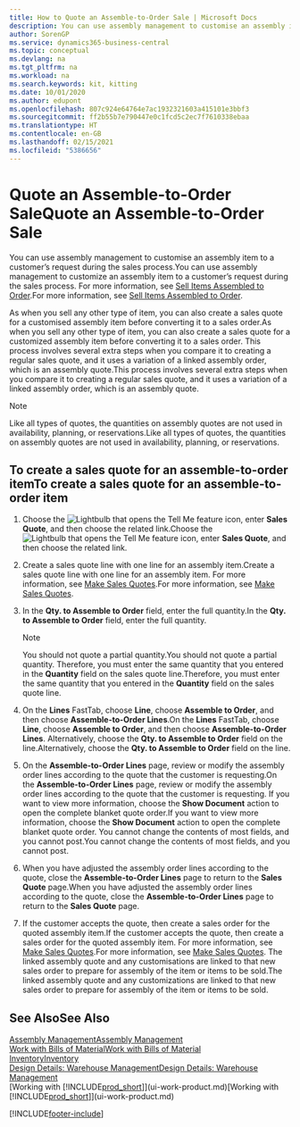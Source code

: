```yaml
---
title: How to Quote an Assemble-to-Order Sale | Microsoft Docs
description: You can use assembly management to customise an assembly item to a customer’s request during the sales process.
author: SorenGP
ms.service: dynamics365-business-central
ms.topic: conceptual
ms.devlang: na
ms.tgt_pltfrm: na
ms.workload: na
ms.search.keywords: kit, kitting
ms.date: 10/01/2020
ms.author: edupont
ms.openlocfilehash: 807c924e64764e7ac1932321603a415101e3bbf3
ms.sourcegitcommit: ff2b55b7e790447e0c1fcd5c2ec7f7610338ebaa
ms.translationtype: HT
ms.contentlocale: en-GB
ms.lasthandoff: 02/15/2021
ms.locfileid: "5386656"
---
```

# <a name="quote-an-assemble-to-order-sale"></a><span data-ttu-id="ed3a5-103">Quote an Assemble-to-Order Sale</span><span class="sxs-lookup"><span data-stu-id="ed3a5-103">Quote an Assemble-to-Order Sale</span></span>
<span data-ttu-id="ed3a5-104">You can use assembly management to customise an assembly item to a customer’s request during the sales process.</span><span class="sxs-lookup"><span data-stu-id="ed3a5-104">You can use assembly management to customize an assembly item to a customer’s request during the sales process.</span></span> <span data-ttu-id="ed3a5-105">For more information, see [Sell Items Assembled to Order](assembly-how-to-sell-items-assembled-to-order.md).</span><span class="sxs-lookup"><span data-stu-id="ed3a5-105">For more information, see [Sell Items Assembled to Order](assembly-how-to-sell-items-assembled-to-order.md).</span></span>  

<span data-ttu-id="ed3a5-106">As when you sell any other type of item, you can also create a sales quote for a customised assembly item before converting it to a sales order.</span><span class="sxs-lookup"><span data-stu-id="ed3a5-106">As when you sell any other type of item, you can also create a sales quote for a customized assembly item before converting it to a sales order.</span></span> <span data-ttu-id="ed3a5-107">This process involves several extra steps when you compare it to creating a regular sales quote, and it uses a variation of a linked assembly order, which is an assembly quote.</span><span class="sxs-lookup"><span data-stu-id="ed3a5-107">This process involves several extra steps when you compare it to creating a regular sales quote, and it uses a variation of a linked assembly order, which is an assembly quote.</span></span>

> [!NOTE]  
>  <span data-ttu-id="ed3a5-108">Like all types of quotes, the quantities on assembly quotes are not used in availability, planning, or reservations.</span><span class="sxs-lookup"><span data-stu-id="ed3a5-108">Like all types of quotes, the quantities on assembly quotes are not used in availability, planning, or reservations.</span></span>  

## <a name="to-create-a-sales-quote-for-an-assemble-to-order-item"></a><span data-ttu-id="ed3a5-109">To create a sales quote for an assemble-to-order item</span><span class="sxs-lookup"><span data-stu-id="ed3a5-109">To create a sales quote for an assemble-to-order item</span></span>  
1.  <span data-ttu-id="ed3a5-110">Choose the ![Lightbulb that opens the Tell Me feature](media/ui-search/search_small.png "Tell me what you want to do") icon, enter **Sales Quote**, and then choose the related link.</span><span class="sxs-lookup"><span data-stu-id="ed3a5-110">Choose the ![Lightbulb that opens the Tell Me feature](media/ui-search/search_small.png "Tell me what you want to do") icon, enter **Sales Quote**, and then choose the related link.</span></span>  
2.  <span data-ttu-id="ed3a5-111">Create a sales quote line with one line for an assembly item.</span><span class="sxs-lookup"><span data-stu-id="ed3a5-111">Create a sales quote line with one line for an assembly item.</span></span> <span data-ttu-id="ed3a5-112">For more information, see [Make Sales Quotes](sales-how-make-offers.md).</span><span class="sxs-lookup"><span data-stu-id="ed3a5-112">For more information, see [Make Sales Quotes](sales-how-make-offers.md).</span></span>  
3.  <span data-ttu-id="ed3a5-113">In the **Qty. to Assemble to Order** field, enter the full quantity.</span><span class="sxs-lookup"><span data-stu-id="ed3a5-113">In the **Qty. to Assemble to Order** field, enter the full quantity.</span></span>

    > [!NOTE]  
    >  <span data-ttu-id="ed3a5-114">You should not quote a partial quantity.</span><span class="sxs-lookup"><span data-stu-id="ed3a5-114">You should not quote a partial quantity.</span></span> <span data-ttu-id="ed3a5-115">Therefore, you must enter the same quantity that you entered in the **Quantity** field on the sales quote line.</span><span class="sxs-lookup"><span data-stu-id="ed3a5-115">Therefore, you must enter the same quantity that you entered in the **Quantity** field on the sales quote line.</span></span>  

4.  <span data-ttu-id="ed3a5-116">On the **Lines** FastTab, choose **Line**, choose **Assemble to Order**, and then choose **Assemble-to-Order Lines**.</span><span class="sxs-lookup"><span data-stu-id="ed3a5-116">On the **Lines** FastTab, choose **Line**, choose **Assemble to Order**, and then choose **Assemble-to-Order Lines**.</span></span> <span data-ttu-id="ed3a5-117">Alternatively, choose the **Qty. to Assemble to Order** field on the line.</span><span class="sxs-lookup"><span data-stu-id="ed3a5-117">Alternatively, choose the **Qty. to Assemble to Order** field on the line.</span></span>  
5.  <span data-ttu-id="ed3a5-118">On the **Assemble-to-Order Lines** page, review or modify the assembly order lines according to the quote that the customer is requesting.</span><span class="sxs-lookup"><span data-stu-id="ed3a5-118">On the **Assemble-to-Order Lines** page, review or modify the assembly order lines according to the quote that the customer is requesting.</span></span> <span data-ttu-id="ed3a5-119">If you want to view more information, choose the **Show Document** action to open the complete blanket quote order.</span><span class="sxs-lookup"><span data-stu-id="ed3a5-119">If you want to view more information, choose the **Show Document** action to open the complete blanket quote order.</span></span> <span data-ttu-id="ed3a5-120">You cannot change the contents of most fields, and you cannot post.</span><span class="sxs-lookup"><span data-stu-id="ed3a5-120">You cannot change the contents of most fields, and you cannot post.</span></span>  
6.  <span data-ttu-id="ed3a5-121">When you have adjusted the assembly order lines according to the quote, close the **Assemble-to-Order Lines** page to return to the **Sales Quote** page.</span><span class="sxs-lookup"><span data-stu-id="ed3a5-121">When you have adjusted the assembly order lines according to the quote, close the **Assemble-to-Order Lines** page to return to the **Sales Quote** page.</span></span>  
7.  <span data-ttu-id="ed3a5-122">If the customer accepts the quote, then create a sales order for the quoted assembly item.</span><span class="sxs-lookup"><span data-stu-id="ed3a5-122">If the customer accepts the quote, then create a sales order for the quoted assembly item.</span></span> <span data-ttu-id="ed3a5-123">For more information, see [Make Sales Quotes](sales-how-make-offers.md).</span><span class="sxs-lookup"><span data-stu-id="ed3a5-123">For more information, see [Make Sales Quotes](sales-how-make-offers.md).</span></span> <span data-ttu-id="ed3a5-124">The linked assembly quote and any customisations are linked to that new sales order to prepare for assembly of the item or items to be sold.</span><span class="sxs-lookup"><span data-stu-id="ed3a5-124">The linked assembly quote and any customizations are linked to that new sales order to prepare for assembly of the item or items to be sold.</span></span>  

## <a name="see-also"></a><span data-ttu-id="ed3a5-125">See Also</span><span class="sxs-lookup"><span data-stu-id="ed3a5-125">See Also</span></span>  
[<span data-ttu-id="ed3a5-126">Assembly Management</span><span class="sxs-lookup"><span data-stu-id="ed3a5-126">Assembly Management</span></span>](assembly-assemble-items.md)  
[<span data-ttu-id="ed3a5-127">Work with Bills of Material</span><span class="sxs-lookup"><span data-stu-id="ed3a5-127">Work with Bills of Material</span></span>](inventory-how-work-BOMs.md)  
[<span data-ttu-id="ed3a5-128">Inventory</span><span class="sxs-lookup"><span data-stu-id="ed3a5-128">Inventory</span></span>](inventory-manage-inventory.md)  
[<span data-ttu-id="ed3a5-129">Design Details: Warehouse Management</span><span class="sxs-lookup"><span data-stu-id="ed3a5-129">Design Details: Warehouse Management</span></span>](design-details-warehouse-management.md)  
<span data-ttu-id="ed3a5-130">[Working with [!INCLUDE[prod_short](includes/prod_short.md)]](ui-work-product.md)</span><span class="sxs-lookup"><span data-stu-id="ed3a5-130">[Working with [!INCLUDE[prod_short](includes/prod_short.md)]](ui-work-product.md)</span></span>


[!INCLUDE[footer-include](includes/footer-banner.md)]
